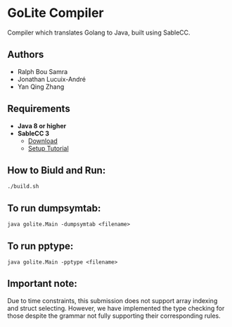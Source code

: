 # GoLite Compiler
Compiler which translates Golang to Java, built using SableCC. 

## Authors 
- Ralph Bou Samra 
- Jonathan Lucuix-André 
- Yan Qing Zhang

## Requirements
- **Java 8 or higher**
- **SableCC 3** 
  - [Download](http://www.sablecc.org/)
  - [Setup Tutorial](http://www.cs.mcgill.ca/~cs520/2009/howtosablecc.html) 

## How to Biuld and Run:

`./build.sh`

## To run dumpsymtab:

`java golite.Main -dumpsymtab <filename>`

## To run pptype:

`java golite.Main -pptype <filename>`

## Important note:

Due to time constraints, this submission does not support array indexing and struct selecting. However, we have implemented the type checking for those despite the grammar not fully supporting their corresponding rules.
